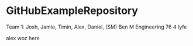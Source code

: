 # GitHubExampleRepository
Team 1: Josh, Jamie, Timin, Alex, Daniel, (SM) Ben M
Engineering 76 4 lyfe

alex woz here 
